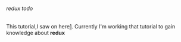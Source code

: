 ###### redux todo

This tutorial,I saw on here[1]. Currently I'm working that tutorial to gain knowledge about **redux**

[1]: https://github.com/brianegan/flutter_architecture_samples/tree/master/example/redux